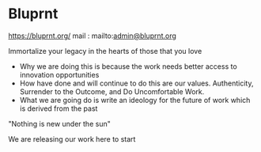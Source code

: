 # Bluprnt
https://bluprnt.org/
mail : mailto:admin@bluprnt.org

Immortalize your legacy in the hearts of those that you love
* Why we are doing this is because the work needs better access to innovation opportunities
* How have done and will continue to do this are our values. Authenticity, Surrender to the Outcome, and Do Uncomfortable Work.
* What we are going do is write an ideology for the future of work which is derived from the past

"Nothing is new under the sun"

We are releasing our work here to start
